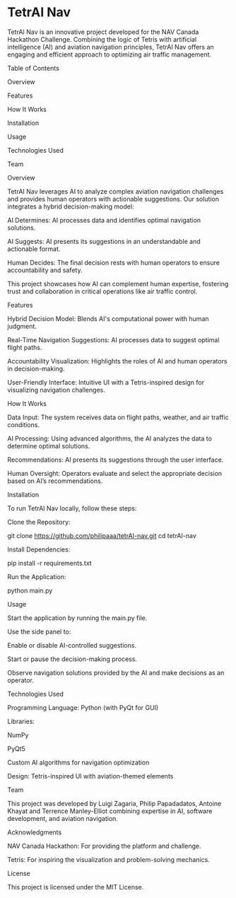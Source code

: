 <h1>TetrAI Nav</h1>



TetrAI Nav is an innovative project developed for the NAV Canada Hackathon Challenge. Combining the logic of Tetris with artificial intelligence (AI) and aviation navigation principles, TetrAI Nav offers an engaging and efficient approach to optimizing air traffic management.

Table of Contents

Overview

Features

How It Works

Installation

Usage

Technologies Used

Team

Overview

TetrAI Nav leverages AI to analyze complex aviation navigation challenges and provides human operators with actionable suggestions. Our solution integrates a hybrid decision-making model:

AI Determines: AI processes data and identifies optimal navigation solutions.

AI Suggests: AI presents its suggestions in an understandable and actionable format.

Human Decides: The final decision rests with human operators to ensure accountability and safety.

This project showcases how AI can complement human expertise, fostering trust and collaboration in critical operations like air traffic control.

Features

Hybrid Decision Model: Blends AI's computational power with human judgment.

Real-Time Navigation Suggestions: AI processes data to suggest optimal flight paths.

Accountability Visualization: Highlights the roles of AI and human operators in decision-making.

User-Friendly Interface: Intuitive UI with a Tetris-inspired design for visualizing navigation challenges.

How It Works

Data Input: The system receives data on flight paths, weather, and air traffic conditions.

AI Processing: Using advanced algorithms, the AI analyzes the data to determine optimal solutions.

Recommendations: AI presents its suggestions through the user interface.

Human Oversight: Operators evaluate and select the appropriate decision based on AI’s recommendations.

Installation

To run TetrAI Nav locally, follow these steps:

Clone the Repository:

git clone https://github.com/philipaaa/tetrAI-nav.git
cd tetrAI-nav

Install Dependencies:

pip install -r requirements.txt

Run the Application:

python main.py

Usage

Start the application by running the main.py file.

Use the side panel to:

Enable or disable AI-controlled suggestions.

Start or pause the decision-making process.

Observe navigation solutions provided by the AI and make decisions as an operator.

Technologies Used

Programming Language: Python (with PyQt for GUI)

Libraries:

NumPy

PyQt5

Custom AI algorithms for navigation optimization

Design: Tetris-inspired UI with aviation-themed elements

Team

This project was developed by Luigi Zagaria, Philip Papadadatos, Antoine Khayat and Terrence Manley-Elliot combining expertise in AI, software development, and aviation navigation.

Acknowledgments

NAV Canada Hackathon: For providing the platform and challenge.

Tetris: For inspiring the visualization and problem-solving mechanics.

License

This project is licensed under the MIT License.
